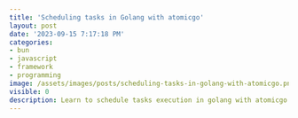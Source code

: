 ```yaml
---
title: 'Scheduling tasks in Golang with atomicgo'
layout: post
date: '2023-09-15 7:17:18 PM'
categories:
- bun
- javascript
- framework
- programming
image: /assets/images/posts/scheduling-tasks-in-golang-with-atomicgo.png
visible: 0
description: Learn to schedule tasks execution in golang with atomicgo
---
```


